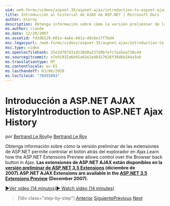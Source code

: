 ```yaml
---
uid: web-forms/videos/aspnet-35/aspnet-ajax/introduction-to-aspnet-ajax-history
title: Introducción al historial de AJAX de ASP.NET | Microsoft Docs
author: bleroy
description: Obtenga información sobre cómo la versión preliminar de las extensiones de ASP.NET permite controlar el botón atrás del explorador en Ajax. Las extensiones de ASP.NET AJAX están disponibles en el ASP.NET 3,5 extensibilidad...
ms.author: riande
ms.date: 12/20/2007
ms.assetid: fd3db529-601a-4a6e-b91a-d9cbe1ff7bd4
msc.legacyurl: /web-forms/videos/aspnet-35/aspnet-ajax/introduction-to-aspnet-ajax-history
msc.type: video
ms.openlocfilehash: 25e3d707d31d238d8a237d9bfefcfea5ea736c44
ms.sourcegitcommit: e7e91932a6e91a63e2e46417626f39d6b244a3ab
ms.translationtype: MT
ms.contentlocale: es-ES
ms.lasthandoff: 03/06/2020
ms.locfileid: "78455893"
---
```

# <a name="introduction-to-aspnet-ajax-history"></a><span data-ttu-id="663c2-104">Introducción a ASP.NET AJAX History</span><span class="sxs-lookup"><span data-stu-id="663c2-104">Introduction to ASP.NET Ajax History</span></span>

<span data-ttu-id="663c2-105">por [Bertrand Le Roy](https://github.com/bleroy)</span><span class="sxs-lookup"><span data-stu-id="663c2-105">by [Bertrand Le Roy](https://github.com/bleroy)</span></span>

<span data-ttu-id="663c2-106">Obtenga información sobre cómo la versión preliminar de las extensiones de ASP.NET permite controlar el botón atrás del explorador en Ajax.</span><span class="sxs-lookup"><span data-stu-id="663c2-106">Learn how the ASP.NET Extensions Preview allows control over the Browser back button in Ajax.</span></span> <span data-ttu-id="663c2-107">**Las extensiones de ASP.NET AJAX están disponibles en la [versión preliminar de ASP.NET 3,5 Extensions](https://www.asp.net/downloads/35-sp1#find) (diciembre de 2007).**</span><span class="sxs-lookup"><span data-stu-id="663c2-107">**ASP.NET AJAX Extensions are available in the [ASP.NET 3.5 Extensions Preview](https://www.asp.net/downloads/35-sp1#find) (December 2007).**</span></span>

[<span data-ttu-id="663c2-108">&#9654;Ver vídeo (14 minutos)</span><span class="sxs-lookup"><span data-stu-id="663c2-108">&#9654; Watch video (14 minutes)</span></span>](https://channel9.msdn.com/Blogs/ASP-NET-Site-Videos/introduction-to-aspnet-ajax-history)

> [!div class="step-by-step"]
> <span data-ttu-id="663c2-109">[Anterior](adonet-data-services-with-aspnet-ajax-support.md)
> [Siguiente](using-script-combining-to-improve-ajax-performance.md)</span><span class="sxs-lookup"><span data-stu-id="663c2-109">[Previous](adonet-data-services-with-aspnet-ajax-support.md)
[Next](using-script-combining-to-improve-ajax-performance.md)</span></span>
